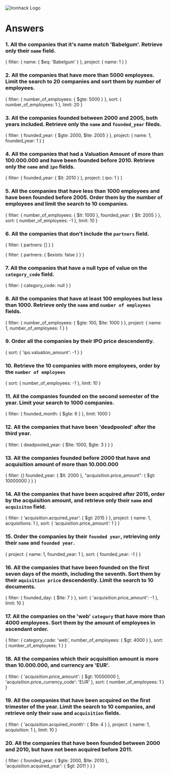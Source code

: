 ![Ironhack Logo](https://i.imgur.com/1QgrNNw.png)

# Answers

### 1. All the companies that it's name match 'Babelgum'. Retrieve only their `name` field.

{
 filter: {
  name: {
   $eq: 'Babelgum'
  }
 },
 project: {
  name: 1
 }
}

### 2. All the companies that have more than 5000 employees. Limit the search to 20 companies and sort them by **number of employees**.

{
 filter: {
  number_of_employees: {
   $gte: 5000
  }
 },
 sort: {
  number_of_employees: 1
 },
 limit: 20
}

### 3. All the companies founded between 2000 and 2005, both years included. Retrieve only the `name` and `founded_year` fileds.

{
 filter: {
  founded_year: {
   $gte: 2000,
   $lte: 2005
  }
 },
 project: {
  name: 1,
  founded_year: 1
 }
}

### 4. All the companies that had a Valuation Amount of more than 100.000.000 and have been founded before 2010. Retrieve only the `name` and `ipo` fields.

{
 filter: {
  founded_year: {
   $lt: 2010
  }
 },
 project: {
  ipo: 1
 }
}

### 5. All the companies that have less than 1000 employees and have been founded before 2005. Order them by the number of employees and limit the search to 10 companies.

{
 filter: {
  number_of_employees: {
   $lt: 1000
  },
  founded_year: {
   $lt: 2005
  }
 },
 sort: {
  number_of_employees: -1
 },
 limit: 10
}

### 6. All the companies that don't include the `partners` field.

{
 filter: {
  partners: []
 }
}

<!-- or -->

{
 filter: {
  partners: {
   $exists: false
  }
 }
}

### 7. All the companies that have a null type of value on the `category_code` field.

{
 filter: {
  category_code: null
 }
}

### 8. All the companies that have at least 100 employees but less than 1000. Retrieve only the `name` and `number of employees` fields.

{
 filter: {
  number_of_employees: {
   $gte: 100,
   $lte: 1000
  }
 },
 project: {
  name: 1,
  number_of_employees: 1
 }
}

### 9. Order all the companies by their IPO price descendently.

{
 sort: {
  'ipo.valuation_amount': -1
 }
}

### 10. Retrieve the 10 companies with more employees, order by the `number of employees`

{
 sort: {
  number_of_employees: -1
 },
 limit: 10
}

### 11. All the companies founded on the second semester of the year. Limit your search to 1000 companies.

{
 filter: {
  founded_month: {
   $gte: 6
  }
 },
 limit: 1000
}

### 12. All the companies that have been 'deadpooled' after the third year.

{
 filter: {
  deadpooled_year: {
   $lte: 1000,
   $gte: 3
  }
 }
}

### 13. All the companies founded before 2000 that have and acquisition amount of more than 10.000.000

{
	filter: {}
	  founded_year: {
	    $lt: 2000
	  }, 
	  "acquisition.price_amount": {
	    $gt: 10000000
	}
  }
}

### 14. All the companies that have been acquired after 2015, order by the acquisition amount, and retrieve only their `name` and `acquisiton` field.

{
	filter: {
	 ‘acquisition.acquired_year’: {
	  $gt: 2015
	 }
	},
	project: {
	 name: 1,
	 acquisitions: 1
	},
	sort: {
	 ‘acquisition.price_amount’: 1
	}
}
### 15. Order the companies by their `founded year`, retrieving only their `name` and `founded year`.

{
 project: {
  name: 1,
  founded_year: 1
 },
 sort: {
  founded_year: -1
 }
}

### 16. All the companies that have been founded on the first seven days of the month, including the seventh. Sort them by their `aquisition price` descendently. Limit the search to 10 documents.

{
 filter: {
  founded_day: {
   $lte: 7
  }
 },
 sort: {
  'acquisition.price_amount': -1
 },
 limit: 10
}

### 17. All the companies on the 'web' `category` that have more than 4000 employees. Sort them by the amount of employees in ascendant order.

{
 filter: {
  category_code: 'web',
  number_of_employees: {
   $gt: 4000
  }
 },
 sort: {
  number_of_employees: 1
 }
}
### 18. All the companies which their acquisition amount is more than 10.000.000, and currency are 'EUR'.

{
 filter: {
  'acquisition.price_amount': {
   $gt: 10000000
  },
  'acquisition.price_currency_code': 'EUR'
 },
 sort: {
  number_of_employees: 1
 }
}

### 19. All the companies that have been acquired on the first trimester of the year. Limit the search to 10 companies, and retrieve only their `name` and `acquisition` fields.

{
 filter: {
  'acquisition.acquired_month': {
   $lte: 4
  }
 },
 project: {
  name: 1,
  acquisition: 1
 },
 limit: 10
}

### 20. All the companies that have been founded between 2000 and 2010, but have not been acquired before 2011.

{
 filter: {
  founded_year: {
   $gte: 2000,
   $lte: 2010
  },
  'acquisition.acquired_year': {
   $gt: 2011
  }
 }
}
	